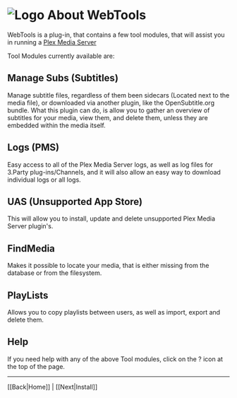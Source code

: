 # ![Logo](https://github.com/ukdtom/WebTools.bundle/blob/master/Wiki/WebTools/Logos/WebTools-48x48.png) About WebTools 

WebTools is a plug-in, that contains a few tool modules, that will assist you in running a [Plex Media Server](https://www.plex.tv/)

Tool Modules currently available are:

## Manage Subs (Subtitles)
Manage subtitle files, regardless of them been sidecars (Located next to the media file), or downloaded via another plugin, like the OpenSubtitle.org bundle. What this plugin can do, is allow you to gather an overview of subtitles for your media, view them, and delete them, unless they are embedded within the media itself.

## Logs (PMS)
Easy access to all of the Plex Media Server logs, as well as log files for 3.Party plug-ins/Channels, and it will also allow an easy way to download individual logs or all logs.

## UAS (Unsupported App Store)
This will allow you to install, update and delete unsupported Plex Media Server plugin's.

## FindMedia
Makes it possible to locate your media, that is either missing from the database or from the filesystem.

## PlayLists
Allows you to copy playlists between users, as well as import, export and delete them.

## Help
If you need help with any of the above Tool modules, click on the ? icon at the top of the page.

***

[[Back|Home]] | [[Next|Install]]